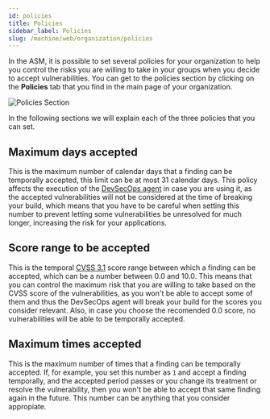 ```yaml
---
id: policies
title: Policies
sidebar_label: Policies
slug: /machine/web/organization/policies
---
```


In the ASM,
it is possible to set
several policies
for your organization
to help you control
the risks you are willing to take
in your groups
when you decide to
accept vulnerabilities.
You can get to the policies section
by clicking on the **Policies** tab
that you find in the main page
of your organization.

![Policies Section](https://res.cloudinary.com/fluid-attacks/image/upload/v1622586635/docs/web/organizations/policies_section_bltci8.png)

In the following sections
we will explain
each of the three policies
that you can set.

## Maximum days accepted

This is the maximum number
of calendar days
that a finding can be
temporally accepted,
this limit can be
at most 31 calendar days.
This policy affects
the execution of the
[DevSecOps agent](/machine/agent)
in case you are using it,
as the accepted vulnerabilities
will not be considered
at the time of
breaking your build,
which means that
you have to be careful
when setting this number
to prevent
letting some vulnerabilities
be unresolved
for much longer,
increasing the risk
for your applications.

## Score range to be accepted

This is the
temporal [CVSS 3.1](/about/glossary/#cvss)
score range
between which
a finding can be accepted,
which can be a number
between 0.0 and 10.0.
This means that
you can control
the maximum risk
that you are willing to take
based on the CVSS score
of the vulnerabilities,
as you won't be able
to accept some of them
and thus the DevSecOps agent
will break your build
for the scores
you consider relevant.
Also,
in case you choose
the recomended 0.0 score,
no vulnerabilities
will be able to be
temporally accepted.

## Maximum times accepted

This is the
maximum number of times
that a finding can be
temporally accepted.
If,
for example,
you set this number as `1`
and accept a finding temporally,
and the accepted period passes
or you change its treatment
or resolve the vulnerability,
then you won't be able
to accept that same finding again
in the future.
This number
can be anything
that you consider
appropiate.
